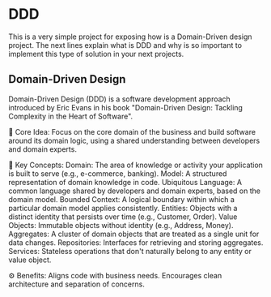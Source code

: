 # DDD
This is a very simple project for exposing how is a Domain-Driven design project. The next lines explain what is DDD and why is so important to implement this type of 
solution in your next projects.

## Domain-Driven Design

Domain-Driven Design (DDD) is a software development approach introduced by Eric Evans in his book "Domain-Driven Design: Tackling Complexity in the Heart of Software".

🧠 Core Idea:
Focus on the core domain of the business and build software around its domain logic, using a shared understanding between developers and domain experts.

🔑 Key Concepts:
Domain: The area of knowledge or activity your application is built to serve (e.g., e-commerce, banking).
Model: A structured representation of domain knowledge in code.
Ubiquitous Language: A common language shared by developers and domain experts, based on the domain model.
Bounded Context: A logical boundary within which a particular domain model applies consistently.
Entities: Objects with a distinct identity that persists over time (e.g., Customer, Order).
Value Objects: Immutable objects without identity (e.g., Address, Money).
Aggregates: A cluster of domain objects that are treated as a single unit for data changes.
Repositories: Interfaces for retrieving and storing aggregates.
Services: Stateless operations that don't naturally belong to any entity or value object.

⚙️ Benefits:
Aligns code with business needs.
Encourages clean architecture and separation of concerns.

